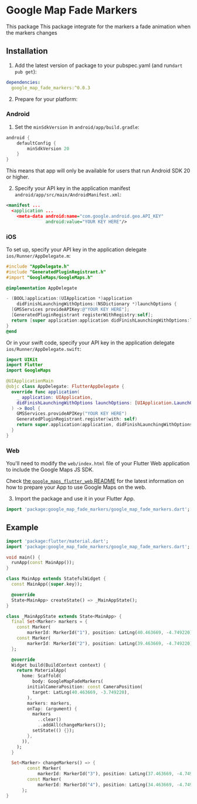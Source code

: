 

# Google Map Fade Markers

This package This package integrate for the markers a fade animation when the markers changes

## Installation 

1. Add the latest version of package to your pubspec.yaml (and run`dart pub get`):
```yaml
dependencies:
  google_map_fade_markers:^0.0.3
```

2. Prepare for your platform:

### Android
1. Set the `minSdkVersion` in `android/app/build.gradle`:

```groovy
android {
    defaultConfig {
        minSdkVersion 20
    }
}
```

This means that app will only be available for users that run Android SDK 20 or higher.

2. Specify your API key in the application manifest `android/app/src/main/AndroidManifest.xml`:

```xml
<manifest ...
  <application ...
    <meta-data android:name="com.google.android.geo.API_KEY"
               android:value="YOUR KEY HERE"/>
```

### iOS

To set up, specify your API key in the application delegate `ios/Runner/AppDelegate.m`:

```objectivec
#include "AppDelegate.h"
#include "GeneratedPluginRegistrant.h"
#import "GoogleMaps/GoogleMaps.h"

@implementation AppDelegate

- (BOOL)application:(UIApplication *)application
    didFinishLaunchingWithOptions:(NSDictionary *)launchOptions {
  [GMSServices provideAPIKey:@"YOUR KEY HERE"];
  [GeneratedPluginRegistrant registerWithRegistry:self];
  return [super application:application didFinishLaunchingWithOptions:launchOptions];
}
@end
```

Or in your swift code, specify your API key in the application delegate `ios/Runner/AppDelegate.swift`:

```swift
import UIKit
import Flutter
import GoogleMaps

@UIApplicationMain
@objc class AppDelegate: FlutterAppDelegate {
  override func application(
    _ application: UIApplication,
    didFinishLaunchingWithOptions launchOptions: [UIApplication.LaunchOptionsKey: Any]?
  ) -> Bool {
    GMSServices.provideAPIKey("YOUR KEY HERE")
    GeneratedPluginRegistrant.register(with: self)
    return super.application(application, didFinishLaunchingWithOptions: launchOptions)
  }
}
```

### Web

You'll need to modify the `web/index.html` file of your Flutter Web application
to include the Google Maps JS SDK.

Check [the `google_maps_flutter_web` README](https://pub.dev/packages/google_maps_flutter_web)
for the latest information on how to prepare your App to use Google Maps on the
web.

3. Import the package and use it in your Flutter App.
```dart
import 'package:google_map_fade_markers/google_map_fade_markers.dart';
```

## Example

```dart
import 'package:flutter/material.dart';
import 'package:google_map_fade_markers/google_map_fade_markers.dart';

void main() {
  runApp(const MainApp());
}

class MainApp extends StatefulWidget {
  const MainApp({super.key});

  @override
  State<MainApp> createState() => _MainAppState();
}

class _MainAppState extends State<MainApp> {
  final Set<Marker> markers = {
    const Marker(
        markerId: MarkerId("1"), position: LatLng(40.463669, -4.749220)),
    const Marker(
        markerId: MarkerId("2"), position: LatLng(39.463669, -4.749220)),
  };

  @override
  Widget build(BuildContext context) {
    return MaterialApp(
      home: Scaffold(
          body: GoogleMapFadeMarkers(
        initialCameraPosition: const CameraPosition(
          target: LatLng(40.463669, -3.749220),
        ),
        markers: markers,
        onTap: (argument) {
          markers
            ..clear()
            ..addAll(changeMarkers());
          setState(() {});
        },
      )),
    );
  }

  Set<Marker> changeMarkers() => {
        const Marker(
            markerId: MarkerId("3"), position: LatLng(37.463669, -4.749220)),
        const Marker(
            markerId: MarkerId("4"), position: LatLng(34.463669, -4.749220)),
      };
}

```


